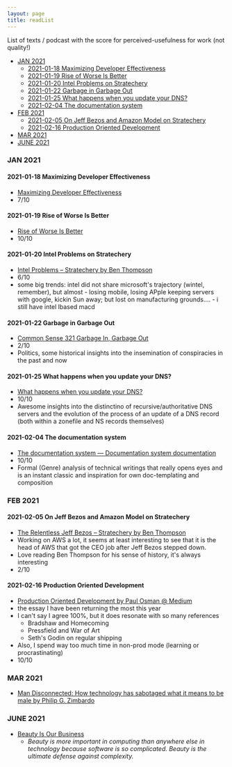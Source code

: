 ```yaml
---
layout: page
title: readList
---
```


List of texts / podcast with the score for perceived-usefulness for work (not quality!)

<!-- TOC -->

- [JAN 2021](#jan-2021)
    - [2021-01-18 Maximizing Developer Effectiveness](#2021-01-18-maximizing-developer-effectiveness)
    - [2021-01-19 Rise of Worse Is Better](#2021-01-19-rise-of-worse-is-better)
    - [2021-01-20 Intel Problems on Stratechery](#2021-01-20-intel-problems-on-stratechery)
    - [2021-01-22 Garbage in Garbage Out](#2021-01-22-garbage-in-garbage-out)
    - [2021-01-25 What happens when you update your DNS?](#2021-01-25-what-happens-when-you-update-your-dns)
    - [2021-02-04 The documentation system](#2021-02-04-the-documentation-system)
- [FEB 2021](#feb-2021)
    - [2021-02-05 On Jeff Bezos and Amazon Model on Stratechery](#2021-02-05-on-jeff-bezos-and-amazon-model-on-stratechery)
    - [2021-02-16 Production Oriented Development](#2021-02-16-production-oriented-development)
- [MAR 2021](#mar-2021)
- [JUNE 2021](#june-2021)

<!-- /TOC -->

### JAN 2021
#### 2021-01-18 Maximizing Developer Effectiveness
* [Maximizing Developer Effectiveness](https://martinfowler.com/articles/developer-effectiveness.html#HowToGetStarted)
* 7/10

#### 2021-01-19 Rise of Worse Is Better
* [Rise of Worse Is Better](https://dreamsongs.com/RiseOfWorseIsBetter.html)
* 10/10

#### 2021-01-20 Intel Problems on Stratechery 
* [Intel Problems – Stratechery by Ben Thompson](https://stratechery.com/2021/intel-problems/)
* 6/10
* some big trends: intel did not share microsoft's trajectory (wintel, remember), but almost - losing mobile, losing APple keeping servers with google, kickin Sun away; but lost on manufacturing grounds.... - i still have intel lbased macd

#### 2021-01-22 Garbage in Garbage Out
* [Common Sense 321 Garbage In, Garbage Out](https://www.dancarlin.com/product/common-sense-321-garbage-in-garbage-out/)
* 2/10
* Politics, some historical insights into the insemination of conspiracies in the past and now

#### 2021-01-25 What happens when you update your DNS?
* [What happens when you update your DNS?](https://jvns.ca/blog/how-updating-dns-works/)
* 10/10
* Awesome insights into the distinctino of recursive/authoritative DNS servers and the evolution of the process of an update of a DNS record (both within a zonefile and NS records themselves)

#### 2021-02-04 The documentation system
* [The documentation system — Documentation system documentation](https://documentation.divio.com/#the-documentation-system)
* 10/10
* Formal (Genre) analysis of technical writings that really opens eyes and is an instant classic and inspiration for own doc-templating and composition

### FEB 2021
#### 2021-02-05 On Jeff Bezos and Amazon Model on Stratechery
* [The Relentless Jeff Bezos – Stratechery by Ben Thompson](https://stratechery.com/2021/the-relentless-jeff-bezos/)
* Working on AWS a lot, it seems at least interesting to see that it is the head of AWS that got the CEO job after Jeff Bezos stepped down.
* Love reading Ben Thompson for his sense of history, it's always interesting
* 2/10

#### 2021-02-16 Production Oriented Development
* [Production Oriented Development by Paul Osman @ Medium](https://medium.com/@paulosman/production-oriented-development-8ae05f8cc7ea)
* the essay I have been returning the most this year
* I can't say I agree 100%, but it does resonate with so many references
    * Bradshaw and Homecoming
    * Pressfield and War of Art
    * Seth's Godin on regular shipping
* Also, I spend way too much time in non-prod mode (learning or procrastinating)
* 10/10

### MAR 2021
* [Man Disconnected: How technology has sabotaged what it means to be male by Philip G. Zimbardo](https://www.goodreads.com/book/show/23346894-man-disconnected)

### JUNE 2021
* [Beauty Is Our Business](https://wiki.c2.com/?BeautyIsOurBusiness)
    - _Beauty is more important in computing than anywhere else in technology because software is so complicated. Beauty is the ultimate defense against complexity._